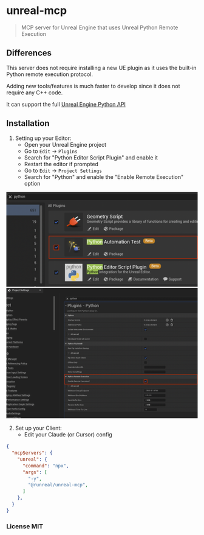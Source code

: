 # unreal-mcp
> MCP server for Unreal Engine that uses Unreal Python Remote Execution

## Differences

This server does not require installing a new UE plugin as it uses the built-in Python remote execution protocol.

Adding new tools/features is much faster to develop since it does not require any C++ code.

It can support the full [Unreal Engine Python API](https://dev.epicgames.com/documentation/en-us/unreal-engine/python-api)

## Installation


1. Setting up your Editor:
   - Open your Unreal Engine project
   - Go to `Edit` -> `Plugins`
   - Search for "Python Editor Script Plugin" and enable it
   - Restart the editor if prompted
   - Go to `Edit` -> `Project Settings` 
   - Search for "Python" and enable the "Enable Remote Execution" option

  ![enable plugin](./img1.png)
  ![enable remote execution](./img2.png)

2. Set up your Client:
   - Edit your Claude (or Cursor) config
```json
{
  "mcpServers": {
    "unreal": {
      "command": "npx",
      "args": [
        "-y",
        "@runreal/unreal-mcp",
      ]
    },
  }
}
```


### License MIT
